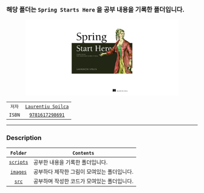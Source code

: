 ### 해당 폴더는 `Spring Starts Here` 을 공부 내용을 기록한 폴더입니다.

<p align="center">
    <img src="images/Spring_Starts_Here_cover.png" width=80% height=80%>
</p>

|        |                                                                    |
|:------:|:------------------------------------------------------------------:|
|  `저자`  |  [`Laurentiu Spilca`](https://www.youtube.com/@laurspilca/videos)  |
| `ISBN` | [`9781617298691`](https://www.manning.com/books/spring-start-here) |

---

### Description

|        `Folder`        | `Contents`               |
|:----------------------:|--------------------------|
| [`scripts`](./scripts) | 공부한 내용을 기록한 폴더입니다.       |
|  [`images`](./images)  | 공부하다 제작한 그림이 모여있는 폴더입니다. |
|     [`src`](./src)     | 공부하며 작성한 코드가 모여있는 폴더입니다. |
